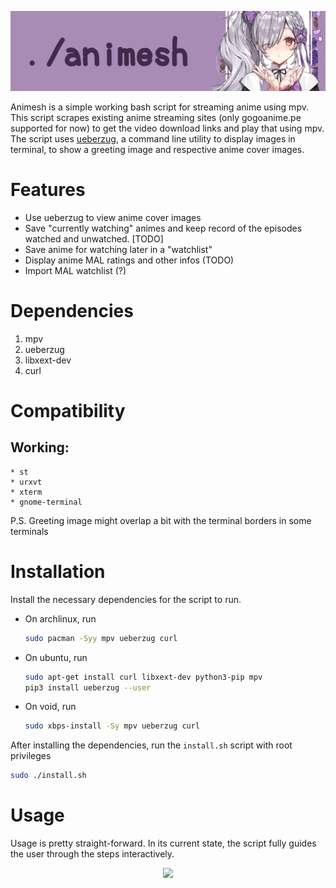 <p align="center">
    <img src="animesh.png">
</p>


Animesh is a simple working bash script for streaming anime using mpv. This
script scrapes existing anime streaming sites (only gogoanime.pe supported for
now) to get the video download links and play that using mpv. The script uses
[ueberzug](https://github.com/seebye/ueberzug), a command line utility to
display images in terminal, to show a greeting image and respective anime cover
images.

# Features

* Use ueberzug to view anime cover images  
* Save "currently watching" animes and keep record of the episodes watched and
  unwatched. [TODO]
* Save anime for watching later in a "watchlist"
* Display anime MAL ratings and other infos (TODO)
* Import MAL watchlist (?)


# Dependencies

1. mpv
2. ueberzug
3. libxext-dev
4. curl

# Compatibility

## Working:

    * st
    * urxvt
    * xterm
    * gnome-terminal 

P.S. Greeting image might overlap a bit with the terminal borders in some
terminals

# Installation

Install the necessary dependencies for the script to run.

* On archlinux, run

  ```sh
  sudo pacman -Syy mpv ueberzug curl
  ```

* On ubuntu, run

  ```sh
  sudo apt-get install curl libxext-dev python3-pip mpv
  pip3 install ueberzug --user
  ``` 

* On void, run

  ```sh
  sudo xbps-install -Sy mpv ueberzug curl
  ```

After installing the dependencies, run the ```install.sh``` script with root
privileges

```sh
sudo ./install.sh
```

# Usage

Usage is pretty straight-forward. In its current state, the script fully guides
the user through the steps interactively.

<p align="center">
  <img src="./workflow.gif" />
</p>
